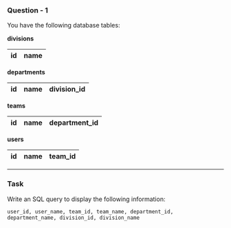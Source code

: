 ### Question - 1

You have the following database tables:

**divisions**

| id | name |
| -- | ---- |

**departments**

| id | name | division_id |
| -- | ---- | ----------- |

**teams**

| id | name | department_id |
| -- | ---- | ------------- |

**users**

| id | name | team_id |
| -- | ---- | ------- |

---

### Task

Write an SQL query to display the following information:

```
user_id, user_name, team_id, team_name, department_id, department_name, division_id, division_name
```
